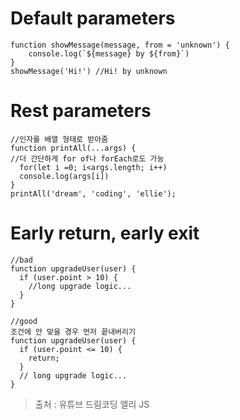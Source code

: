 # Default parameters
```
function showMessage(message, from = 'unknown') {
    console.log(`${message} by ${from}`)
}
showMessage('Hi!') //Hi! by unknown
```

# Rest parameters
```
//인자를 배열 형태로 받아줌
function printAll(...args) {
//더 간단하게 for of나 forEach로도 가능
  for(let i =0; i<args.length; i++)
  console.log(args[i])
}
printAll('dream', 'coding', 'ellie');
```

# Early return, early exit
```
//bad
function upgradeUser(user) {
  if (user.point > 10) {
    //long upgrade logic...
  }
}

//good
조건에 안 맞을 경우 먼저 끝내버리기
function upgradeUser(user) {
  if (user.point <= 10) {
    return;
  }
  // long upgrade logic...
}
```

> 출처 : 유튜브 드림코딩 엘리 JS
